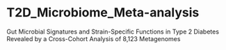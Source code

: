 # T2D_Microbiome_Meta-analysis
Gut Microbial Signatures and Strain-Specific Functions in Type 2 Diabetes Revealed by a Cross-Cohort Analysis of 8,123 Metagenomes
